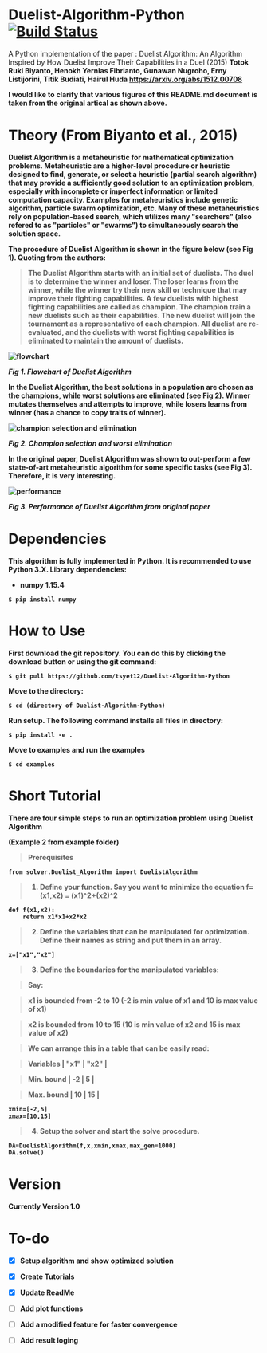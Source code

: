# Duelist-Algorithm-Python [![Build Status](https://travis-ci.com/tsyet12/Duelist-Algorithm-Python.svg?branch=master)](https://travis-ci.com/tsyet12/Duelist-Algorithm-Python)
A Python implementation of the paper : 
Duelist Algorithm: An Algorithm Inspired by How Duelist Improve Their Capabilities in a Duel (2015) <b>
Totok Ruki Biyanto, Henokh Yernias Fibrianto, Gunawan Nugroho, Erny Listijorini, Titik Budiati, Hairul Huda <b>
https://arxiv.org/abs/1512.00708

I would like to clarify that various figures of this README.md document is taken from the original artical as shown above.


# Theory (From Biyanto et al., 2015)
Duelist Algorithm is a metaheuristic for mathematical optimization problems. Metaheuristic are a higher-level procedure or heuristic designed to find, generate, or select a heuristic (partial search algorithm) that may provide a sufficiently good solution to an optimization problem, especially with incomplete or imperfect information or limited computation capacity. Examples for metaheuristics include genetic algorithm, particle swarm optimization, etc. Many of these metaheuristics rely on population-based search, which utilizes many "searchers" (also refered to as "particles" or "swarms") to simultaneously search the solution space.

The procedure of Duelist Algorithm is shown in the figure below (see Fig 1). Quoting from the authors:
>The Duelist Algorithm starts with an initial set of duelists. The duel is to determine the winner and loser. The loser learns from the winner, while the winner try their new skill or technique that may improve their fighting capabilities. A few duelists with highest fighting capabilities are called as champion. The champion train a new duelists such as their capabilities. The new duelist will join the tournament as a representative of each champion. All duelist are re-evaluated, and the duelists with worst fighting capabilities is eliminated to maintain the amount of duelists. 

![flowchart](images/flowchart.PNG) <b>
  
*Fig 1. Flowchart of Duelist Algorithm*

In the Duelist Algorithm, the best solutions in a population are chosen as the champions, while worst solutions are eliminated (see Fig 2). Winner mutates themselves and attempts to improve, while losers learns from winner (has a chance to copy traits of winner).

![champion selection and elimination](images/cham.PNG) <b>
  
*Fig 2. Champion selection and worst elimination*

In the original paper, Duelist Algorithm was shown to out-perform a few state-of-art metaheuristic algorithm for some specific tasks (see Fig 3). Therefore, it is very interesting.

![performance](images/performance.PNG) <b>
  
*Fig 3. Performance of Duelist Algorithm from original paper*

# Dependencies
This algorithm is fully implemented in Python. It is recommended to use Python 3.X. Library dependencies: <b>
- numpy 1.15.4
```
$ pip install numpy
```

<b>

# How to Use
First download the git repository. You can do this by clicking the download button or using the git command:
```
$ git pull https://github.com/tsyet12/Duelist-Algorithm-Python
```
<b>
  
Move to the directory:
  
```
$ cd (directory of Duelist-Algorithm-Python)
```

Run setup. The following command installs all files in directory:

```
$ pip install -e .
```

Move to examples and run the examples

```
$ cd examples
```

# Short Tutorial

**There are four simple steps to run an optimization problem using Duelist Algorithm**

(Example 2 from example folder)
> Prerequisites

```
from solver.Duelist_Algorithm import DuelistAlgorithm
```

> 1. Define your function. Say you want to minimize the equation f=(x1,x2) = (x1)^2+(x2)^2

```
def f(x1,x2):
	return x1*x1+x2*x2
```

> 2. Define the variables that can be **manipulated** for optimization. Define their names as string and put them in an array.

```
x=["x1","x2"]
```

> 3. Define the boundaries for the manipulated variables:

> Say:

> x1 is bounded from -2 to 10 (-2 is min value of x1 and 10 is max value of x1)

> x2 is bounded from 10 to 15 (10 is min value of x2 and 15 is max value of x2)

> We can arrange this in a table that can be easily read:

> Variables  |  "x1"  | "x2"    |

> Min. bound |  -2	  |  5      |

> Max. bound |  10	  |  15     |


```
xmin=[-2,5]
xmax=[10,15]
```

> 4. Setup the solver and start the solve procedure.

```
DA=DuelistAlgorithm(f,x,xmin,xmax,max_gen=1000)
DA.solve()
```

# Version

Currently Version 1.0

# To-do
- [X] Setup algorithm and show optimized solution

- [X] Create Tutorials

- [X] Update ReadMe

- [ ] Add plot functions

- [ ] Add a modified feature for faster convergence

- [ ] Add result loging

